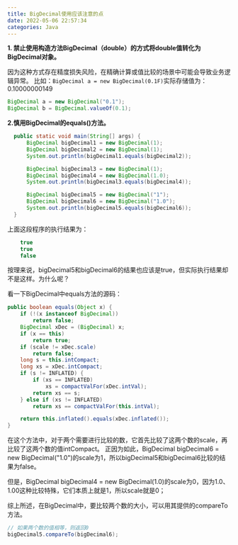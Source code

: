 ```yaml
---
title: BigDecimal使用应该注意的点 
date: 2022-05-06 22:57:34
categories: Java
---
```


**1. 禁止使用构造方法BigDecimal（double）的方式将double值转化为BigDecimal对象。**

因为这种方式存在精度损失风险，在精确计算或值比较的场景中可能会导致业务逻辑异常。 比如：`BigDecimal a = new BigDecimal(0.1F)`实际存储值为：0.10000000149

```Java
BigDecimal a = new BigDecimal("0.1");
BigDecimal b = BigDecimal.valueOf(0.1);
```

**2.慎用BigDecimal的equals()方法。**

```Java
  public static void main(String[] args) {
      BigDecimal bigDecimal1 = new BigDecimal(1);
      BigDecimal bigDecimal2 = new BigDecimal(1);
      System.out.println(bigDecimal1.equals(bigDecimal2));

      BigDecimal bigDecimal3 = new BigDecimal(1);
      BigDecimal bigDecimal4 = new BigDecimal(1.0);
      System.out.println(bigDecimal3.equals(bigDecimal4));

      BigDecimal bigDecimal5 = new BigDecimal("1");
      BigDecimal bigDecimal6 = new BigDecimal("1.0");
      System.out.println(bigDecimal5.equals(bigDecimal6));
  }
```

上面这段程序的执行结果为：

```Java
    true
    true
    false
```

按理来说，bigDecimal5和bigDecimal6的结果也应该是true，但实际执行结果却不是这样。为什么呢？

看一下BigDecimal中equals方法的源码：
```Java
public boolean equals(Object x) {
    if (!(x instanceof BigDecimal))
        return false;
    BigDecimal xDec = (BigDecimal) x;
    if (x == this)
        return true;
    if (scale != xDec.scale)
        return false;
    long s = this.intCompact;
    long xs = xDec.intCompact;
    if (s != INFLATED) {
        if (xs == INFLATED)
            xs = compactValFor(xDec.intVal);
        return xs == s;
    } else if (xs != INFLATED)
        return xs == compactValFor(this.intVal);

    return this.inflated().equals(xDec.inflated());
}
```

在这个方法中，对于两个需要进行比较的数，它首先比较了这两个数的scale，再比较了这两个数的值intCompact。
正因为如此，BigDecimal bigDecimal6 = new BigDecimal("1.0")的scale为1，所以bigDecimal5和bigDecimal6比较的结果为false。

但是，BigDecimal bigDecimal4 = new BigDecimal(1.0)的scale为0，因为1.0、1.00这种比较特殊，它们本质上就是1，所以scale就是0；

综上所述，在BigDecimal中，要比较两个数的大小，可以用其提供的compareTo方法。

```Java
// 如果两个数的值相等，则返回0
bigDecimal5.compareTo(bigDecimal6);
```